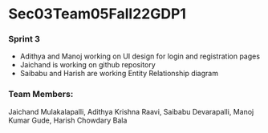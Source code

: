 # Sec03Team05Fall22GDP1

### Sprint 3 
* Adithya and Manoj working on UI design for login and registration pages
* Jaichand is working on github repository
* Saibabu and Harish are working Entity Relationship diagram

### Team Members:
 Jaichand Mulakalapalli,
 Adithya Krishna Raavi,
 Saibabu Devarapalli,
 Manoj Kumar Gude,
 Harish Chowdary Bala

